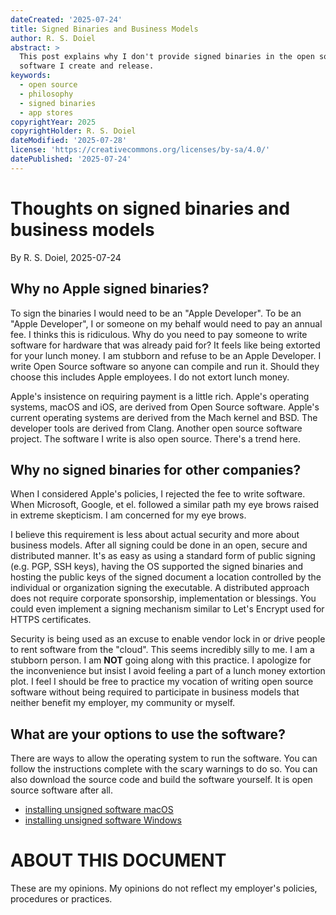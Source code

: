 ```yaml
---
dateCreated: '2025-07-24'
title: Signed Binaries and Business Models
author: R. S. Doiel
abstract: >
  This post explains why I don't provide signed binaries in the open source
  software I create and release.
keywords:
  - open source
  - philosophy
  - signed binaries
  - app stores
copyrightYear: 2025
copyrightHolder: R. S. Doiel
dateModified: '2025-07-28'
license: 'https://creativecommons.org/licenses/by-sa/4.0/'
datePublished: '2025-07-24'
---
```


# Thoughts on signed binaries and business models

By R. S. Doiel, 2025-07-24

## Why no Apple signed binaries?

To sign the binaries I would need to be an "Apple Developer". To be an "Apple Developer", I or someone on my behalf would need to pay an annual fee. I thinks this is ridiculous. Why do you need to pay someone to write software for hardware that was already paid for? It feels like being extorted for your lunch money. I am stubborn and refuse to be an Apple Developer. I write Open Source software so anyone can compile and run it. Should they choose this includes Apple employees. I do not extort lunch money.

Apple's insistence on requiring payment is a little rich. Apple's operating systems, macOS and iOS, are derived from Open Source software. Apple's current operating systems are derived from the Mach kernel and BSD. The developer tools are derived from Clang. Another open source software project. The software I write is also open source. There's a trend here.

## Why no signed binaries for other companies?

When I considered Apple's policies, I rejected the fee to write software. When Microsoft, Google, et el. followed a similar path my eye brows raised in extreme skepticism. I am concerned for my eye brows.

I believe this requirement is less about actual security and more about business models. After all signing could be done in an open, secure and distributed manner. It's as easy as using a standard form of public signing (e.g. PGP, SSH keys), having the OS supported the signed binaries and hosting the public keys of the signed document a location controlled by the individual or organization signing the executable. A distributed approach does not require corporate sponsorship, implementation or blessings. You could even implement a signing mechanism similar to Let's Encrypt used for HTTPS certificates.

Security is being used as an excuse to enable vendor lock in or drive people to rent software from the "cloud". This seems incredibly silly to me. I am a stubborn person. I am **NOT** going along with this practice. I apologize for the inconvenience but insist I avoid feeling a part of a lunch money extortion plot. I feel I should be free to practice my vocation of writing open source software without being required to participate in business models that neither benefit my employer, my community or myself.

## What are your options to use the software?

There are ways to allow the operating system to run the software. You can follow the instructions complete with the scary warnings to do so. You can also download the source code and build the software yourself. It is open source software after all.

- [installing unsigned software macOS](INSTALL_NOTES_macOS.txt)
- [installing unsigned software Windows](INSTALL_NOTES_Windows.txt)

# ABOUT THIS DOCUMENT

These are my opinions. My opinions do not reflect my employer's policies, procedures or practices.